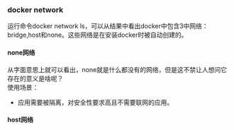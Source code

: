 ### docker network
运行命令docker network ls，可以从结果中看出docker中包含3中网络：bridge,host和none。这些网络是在安装docker时被自动创建的。</br>

#### none网络
从字面意思上就可以看出，none就是什么都没有的网络，但是这不禁让人想问它存在的意义是啥呢？</br>
使用场景：
* 应用需要被隔离，对安全性要求高且不需要联网的应用。

#### host网络

